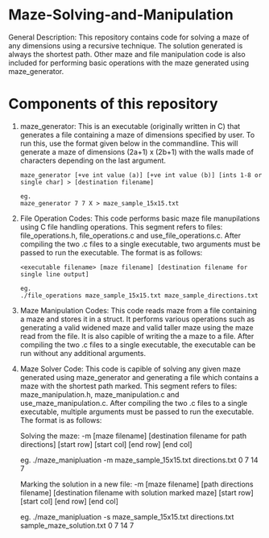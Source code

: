 # Maze-Solving-and-Manipulation

General Description: This repository contains code for solving a maze of any dimensions using a recursive technique. The solution generated is always the shortest path. Other maze and file manipulation code is also included for performing basic operations with the maze generated using maze_generator.

# Components of this repository

1) maze_generator: This is an executable (originally written in C) that generates a file containing a maze of dimensions specified by user. To run this, use the format given below in the commandline. This will generate a maze of dimensions (2a+1) x (2b+1) with the walls made of characters depending on the last argument.

       maze_generator [+ve int value (a)] [+ve int value (b)] [ints 1-8 or single char] > [destination filename]
       
       eg.
       maze_generator 7 7 X > maze_sample_15x15.txt

2) File Operation Codes: This code performs basic maze file manupilations using C file handling operations. This segment refers to files: file_operations.h, file_operations.c and use_file_operations.c. After compiling the two .c files to a single executable, two arguments must be passed to run the executable. The format is as follows:

       <executable filename> [maze filename] [destination filename for single line output]
       
       eg.
       ./file_operations maze_sample_15x15.txt maze_sample_directions.txt

3) Maze Manipulation Codes: This code reads maze from a file containing a maze and stores it in a struct. It performs various operations such as generating a valid widened maze and valid taller maze using the maze read from the file. It is also capible of writing the a maze to a file. After compiling the two .c files to a single executable, the executable can be run without any additional arguments.

4) Maze Solver Code: This code is capible of solving any given maze generated using maze_generator and generating a file which contains a maze with the shortest path marked. This segment refers to files: maze_manipulation.h, maze_manipulation.c and use_maze_manipulation.c. After compiling the two .c files to a single executable, multiple arguments must be passed to run the executable. The format is as follows:

      Solving the maze:
      <executable filename> -m [maze filename] [destination filename for path directions] [start row] [start col] [end row] [end col]
      
      eg.
      ./maze_manipluation -m maze_sample_15x15.txt directions.txt 0 7 14 7
      
      Marking the solution in a new file:
      <executable filename> -m [maze filename] [path directions filename] [destination filename with solution marked maze] [start row] [start col] [end row] [end col]
      
      eg.
      ./maze_manipluation -s maze_sample_15x15.txt directions.txt sample_maze_solution.txt 0 7 14 7
